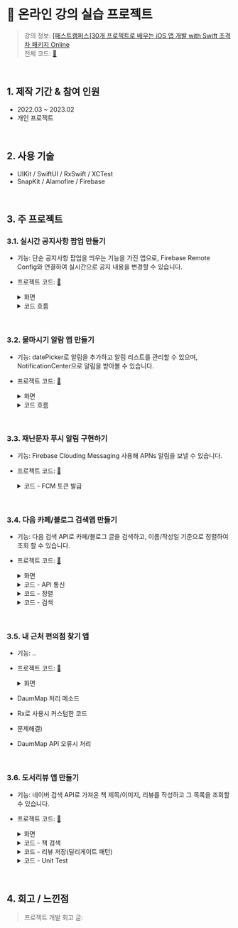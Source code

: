 # :pushpin: 온라인 강의 실습 프로젝트
>강의 정보: [[패스트캠퍼스]30개 프로젝트로 배우는 iOS 앱 개발 with Swift 초격차 패키지 Online](https://fastcampus.co.kr/dev_online_iosappfinal) <br>
>전체 코드: [🔗](https://github.com/oneoneoneoneoneoneone/Fastcampus_ios)

</br>

## 1. 제작 기간 & 참여 인원
- 2022.03 ~ 2023.02
- 개인 프로젝트


</br>


## 2. 사용 기술
- UIKit / SwiftUI / RxSwift / XCTest
- SnapKit / Alamofire / Firebase


</br>


## 3. 주 프로젝트

### 3.1. 실시간 공지사항 팝업 만들기
- 기능: 단순 공지사항 팝업을 띄우는 기능을 가진 앱으로, Firebase Remote Config와 연결하여 실시간으로 공지 내용을 변경할 수 있습니다.
- 프로젝트 코드: [🔗](https://github.com/oneoneoneoneoneoneone/Fastcampus_ios/tree/main/P3/Notice)

    <details>
    <summary>화면</summary>
    <div markdown="1">

    |<img src="https://user-images.githubusercontent.com/94464179/220093765-63e010ac-3625-4aec-9911-4e0c2d7ed350.png" width="12%" height="12%" alt>| 
    |:--:|
    | *공지 화면* |

    </div>
    </details>

    <details>
    <summary>코드 흐름</summary>
    <div markdown="1">

    - Firebase Remote Config 연결
      ~~~swift
      //ViewController
        var remoteConfig: RemoteConfig?
        remoteConfig = RemoteConfig.remoteConfig()

        let setting = RemoteConfigSettings()
        //테스트를 위해 새로운 값을 패치하는 리커버를 최소화해서 최대한 자주 가져옴//개발 중 0
        setting.minimumFetchInterval = 0

        remoteConfig?.configSettings = setting
        remoteConfig?.setDefaults(fromPlist: "RemoteConfigDefaults")
      ~~~

    - 공지확인 터치시 Firebase A-B Test 기록
      ~~~swift
      //ViewController
        let confirmAction = UIAlertAction(title: "확인하기", style: .default) { _ in
            //google analytics 이벤트 기록
            Analytics.logEvent("promotion_alert", parameters: nil)
        }
      ~~~

    </div>
    </details>

</br>

### 3.2. 물마시기 알람 앱 만들기
- 기능: datePicker로 알림을 추가하고 알림 리스트를 관리할 수 있으며, NotificationCenter으로 알림을 받아볼 수 있습니다. 
- 프로젝트 코드: [🔗](https://github.com/oneoneoneoneoneoneone/Fastcampus_ios/tree/main/P3/Drink)

    <details>
    <summary>화면</summary>
    <div markdown="1">

    |<img src="https://user-images.githubusercontent.com/94464179/218811403-eeace868-3889-4fc7-a9d8-fbbce151f7b9.png" width="25%" height="25%" alt>|<img src="https://user-images.githubusercontent.com/94464179/218811403-eeace868-3889-4fc7-a9d8-fbbce151f7b9.png" width="25%" height="25%" alt>| 
    |:--:|:--:|
    | *리스트 화면* | *알림 추가 화면* |

    </div>
    </details>

    <details>
    <summary>코드 흐름</summary>
    <div markdown="1">

    - 알림추가 화면에서 리스트뷰로 데이터 넘기기
      ~~~swift
      //AddAlertViewController

        var pickedDate: ((_ date: Date,_ isRepeat: Bool, _ duration: Double) -> Void)? 

        @IBAction func saveButtonTap(_ sender: UIBarButtonItem) {
            pickedDate?(datePicker.date, isRepeatSwitch.isOn, datePicker.date.timeIntervalSinceNow + timePicker.countDownDuration)

            self.dismiss(animated: true, completion: nil)
        }
      ~~~

    - 테이블뷰에서 추가된 알림을 UNUserNotificationCenter에 넘기기
      ~~~swift
      //AlertListViewController

        addAlertVC.pickedDate = {[weak self] date, isRepeat, duration in
            guard let self = self else {return}

            let newAlert = Alert(date: date, isOn: true, isRepeat: isRepeat, duration: duration)

            ... //테이블뷰 데이터 업데이트 및 정렬, 내부저장소 저장

            //센터에 알림을 추가하는 메소드 호출
            self.userNotificationCenter.addNotificationRequest(by: newAlert)
        }
      ~~~

    - UNUserNotificationCenter에 알림 추가
      ~~~swift
      //UNUserNotificationCenter

        let content = UNMutableNotificationContent()
        ... //content 설정

        //UNCalendarNotificationTrigger - 시간 알림
        let component = Calendar.current.dateComponents([.hour, .minute], from: alert.date)
        let trigger = UNCalendarNotificationTrigger(dateMatching: component, repeats: alert.isOn)
        let request = UNNotificationRequest(identifier: alert.id, content: content, trigger: trigger)
        self.add(request, withCompletionHandler: nil)

        //UNTimeIntervalNotificationTrigger - 타이머 알림 (다시알림)
        let timeTrigger = UNTimeIntervalNotificationTrigger(timeInterval: alert.duration, repeats: false)
        let timeRequest = UNNotificationRequest(identifier: alert.id, content: content, trigger: timeTrigger)
        self.add(timeRequest, withCompletionHandler: nil)
      ~~~

    - 사용자 알림 승인
      ~~~swift 
      //AppDelegate

        let authrizationOptions = UNAuthorizationOptions(arrayLiteral: [.alert, .badge, .sound])
        userNotificationCenter.requestAuthorization(options: authrizationOptions){_, error in
            if let error = error{
              print("ERROR: \(error)")
            }
        }
      ~~~

    </div>
    </details>

</br>

### 3.3. 재난문자 푸시 알림 구현하기
- 기능: Firebase Clouding Messaging 사용해 APNs 알림을 보낼 수 있습니다.
- 프로젝트 코드: [🔗](https://github.com/oneoneoneoneoneoneone/Fastcampus_ios/tree/main/P3/Notice)

    <details>
    <summary>코드 - FCM 토큰 발급</summary>
    <div markdown="1">

    ~~~swift
        func messaging(_ messaging: Messaging, didReceiveRegistrationToken fcmToken: String?) {
            guard let token = fcmToken else {return}
            print("FCM 등록토큰 갱신: \(token)")
        }
    ~~~

    </div>
    </details>

</br>

### 3.4. 다음 카페/블로그 검색앱 만들기
- 기능: 다음 검색 API로 카페/블로그 글을 검색하고, 이름/작성일 기준으로 정렬하여 조회 할 수 있습니다.
- 프로젝트 코드: [🔗](https://github.com/oneoneoneoneoneoneone/Fastcampus_ios/tree/main/P4/SubwayStation)

    <details>
    <summary>화면</summary>
    <div markdown="1">

    |<img src="https://user-images.githubusercontent.com/94464179/220095185-ac42021f-97e2-4352-aca2-e1dc5bcc8639.png" width="12%" height="12%" alt>| 
    |:--:|
    | *검색 리스트 화면* |

    </div>
    </details>

    <details>
    <summary>코드 - API 통신</summary>
    <div markdown="1">
    
    - 네트워크 통신은 기본 제공되는 NSURLRequest라이브러리를 사용했습니다.
      ~~~swift
      //SearchBlogNetwork
        //SearchNetworkError - 미리 정의한 네트워크 에러 enum
        func searchBlog(query: String) -> Single<Result<DKBlog, SearchNetworkError>>{
            guard let url = api.searchBlog(query: query).url else{
                return .just(.failure(.invalidURL))
            }

            let request = NSMutableURLRequest(url: url)
            request.httpMethod = "GET"
            request.setValue("KakaoAK -", forHTTPHeaderField: "Authorization")

            return session.rx.data(request: request as URLRequest)
                .map{data in
                    do{
                        //json encoding
                        let blogData = try JSONDecoder().decode(DKBlog.self, from: data)
                        return .success(blogData)
                    }catch{
                        return .failure(.invalidJSON)
                    }
                }
                .catch{_ in
                        .just(.failure(.networkError))
                }
                //옵저버블 > single
                //Single<Result<DKBlog, SearchNetworkError>>
                .asSingle()
        }
      ~~~

    </div>
    </details>   
    
    <details>
    <summary>코드 - 정렬</summary>
    <div markdown="1">

    - ViewModel과 ViewController간에 AlertAction(정렬방식)이 선택되었을 때 동작
      ~~~swift
      //MainViewController
        viewModel.shouldPresentAlert
            .flatMap{alert -> Signal<AlertAction> in
                let alertController = UIAlertController(title: alert.title, message: alert.message, preferredStyle: alert.style)
                //Alert컨트롤러 생성 메소드 호출
                return self.presentAlertController(alertController, actions: alert.actions)
            }
            .emit(to: viewModel.alertActionTap)
            .disposed(by: disposeBag)  
      ~~~

    - alertActionTap되었을 때, 기존 CellData를 sortedType에 맞게 재정렬시키는 연산 수행
      ~~~swift
      //MainViewModel
        //filterView 선택 > alertSheet > type별로 액션을 구분
        let sortedType = alertActionTap
        .filter{
            switch $0 {
            case .title, .datetime:
                return true
            default:
                return false
            }
        }
        .startWith(.title)  //초기값

        //메인뷰의 액션으로 데이터처리 -> 리스트뷰에 값 셋팅
        Observable
            .combineLatest(
                sortedType, //PublishSubject<MainViewController.AlertAction>()
                cellData,
                resultSelector: model.sort
            )
            .bind(to: blogListViewModel.BlogCellData)
            .disposed(by: disposeBag)
      ~~~

    </div>
    </details>
    
    <details>
    <summary>코드 - 검색</summary>
    <div markdown="1">

    - 검색버튼 이벤트 연결
      ~~~swift
      //SearchBar
        //searchButtonTap = searchButtonClicked(키보드의 검색 버튼) + search 커스텀 버튼 탭
        viewModel.searchButtonTap
            .asSignal()
            .emit(to: self.rx.endEditing)   //SearchBar에 endEditing 메소드를 Rx로 Reactive
            .disposed(by: disposeBag)
      ~~~

    - 검색버튼 탭 되었을 때 결과처리??????????????????????
      ~~~swift
      //SearchBar
        self.shouldLoadResult = searchButtonTap
            //옵셔널처리를 왜 $1 ?????????????????????????
            .withLatestFrom(queryText) {$1 ?? ""}
            .filter{!$0.isEmpty}
            .distinctUntilChanged()
      ~~~   

    - 검색데이터 맵핑
      ~~~swift
      //MainViewModel
        let blogResult = searchBarViewModel.shouldLoadResult
        //파라미터 인자와 메소드 인자가 동일하면 클로저안써도 됨
            .flatMapLatest(model.searchBlog)
            .share()

        //예외처리하고 결과만 가져옴
        let blogValue = blogResult
            .compactMap(model.getBlogValue)

        //에러처리
        let blogError = blogResult
            .compactMap(model.getBlogError)

        let cellData = blogValue
        .map(model.getBlogListCellData)
        .debug("MainViewModel - cellData")
      ~~~      

    </div>
    </details>
    
</br>

### 3.5. 내 근처 편의점 찾기 앱
- 기능: ..
- 프로젝트 코드: [🔗](https://github.com/oneoneoneoneoneoneone/Fastcampus_ios/tree/main/P5/FindCVS)

    <details>
    <summary>화면</summary>
    <div markdown="1">

    |<img src="https://user-images.githubusercontent.com/94464179/218811403-eeace868-3889-4fc7-a9d8-fbbce151f7b9.png" width="25%" height="25%" alt>|<img src="https://user-images.githubusercontent.com/94464179/218811403-eeace868-3889-4fc7-a9d8-fbbce151f7b9.png" width="25%" height="25%" alt>| 
    |:--:|:--:|
    | *리스트화면* | *알림추가화면* |

    </div>
    </details>


- DaumMap 처리 메소드
- Rx로 사용시 커스텀한 코드

- 문제해결)
- DaumMap API 오류시 처리 

</br>

### 3.6. 도서리뷰 앱 만들기
- 기능: 네이버 검색 API로 가져온 책 제목/이미지, 리뷰를 작성하고 그 목록을 조회할 수 있습니다.
- 프로젝트 코드: [🔗](https://github.com/oneoneoneoneoneoneone/Fastcampus_ios/tree/main/P5/BookReview)

    <details>
    <summary>화면</summary>
    <div markdown="1">

    |<img src="https://user-images.githubusercontent.com/94464179/220159735-8f41ee26-39df-4df1-a0b4-78119eab6aac.png" width="40%" height="40%" alt>|<img src="https://user-images.githubusercontent.com/94464179/220159759-d67f0dfa-9bb5-403f-a3ec-8f6580f09685.png" width="40%" height="40%" alt>|<img src= "https://user-images.githubusercontent.com/94464179/220159748-f8f2ff02-c76e-430b-a98b-795ea4ac9a06.png" width="40%" height="40%" alt>|
    |:--:|:--:|:--:|
    | *리스트 화면* | *리뷰 작성 화면* | *제목 검색 화면* |

    </div>
    </details>

    <details>
    <summary>코드 - 책 검색</summary>
    <div markdown="1">
        
    - API호출을 위한 네트워크 통신은 Alamofire 라이브러리를 사용했습니다.
      ~~~swift
      //BookSearchManager
        AF
            .request(url, method: .get, parameters: prameters, headers: headers)
            .responseDecodable(of: BookSearchResponseModel.self){response in
                switch response.result{
                case .success(let result):
                    completionHandler(result.items)
                case .failure(let error):
                    print(error.localizedDescription)
                }
            }
            .resume()
        
      ~~~

    - UISearchBarDelegate의 검색버튼이 눌렸을 때 메소드로, 검색어가 확인되면 API 검색 후 테이블을 리로드합니다.
      ~~~swift
      //SearchBookPresenter
        func searchBarSearchButtonClicked(_ searchBar: UISearchBar) {
            guard let searchText = searchBar.text else {return}

            //책 검색 데이터 가져옴. completionHandler([Book])
            bookSearchManager.request(from: searchText){ [weak self] newBooks in
                self?.books = newBooks
                self?.viewController.reloadView()
            }
        }

      ~~~

    </div>
    </details>
   
    <details>
    <summary>코드 - 리뷰 저장(딜리게이트 패턴)</summary>
    <div markdown="1">

    - ViewController단에서는 presenter단에 프로토콜 딜리게이트를 전달??합니다.
      ~~~swift
      //SearchBookViewController
        private lazy var presenter = SearchBookPresenter(viewController: self, delegate: serachBookDelegate)

        private let serachBookDelegate: SearchBookDelegate

        init(searchBookDelegate: SearchBookDelegate){
            self.serachBookDelegate = searchBookDelegate

            super.init(nibName: nil, bundle: nil)
        }
      ~~~
        
    - 뷰컨트롤러에서 전달 된 딜리게이트로 초기화, 검색된 목록 중 하나가 선택되었을 때 셀 데이터를 딜리게이트로 전달합니다.
      ~~~swift
      //SearchBookPresenter
        private let delegate: SearchBookDelegate

        init(viewController: SearchBookProtocol, delegate: SearchBookDelegate) {
            self.viewController = viewController
            self.delegate = delegate
        }

        //tableView Cell 선택
        func tableView(_ tableView: UITableView, didSelectRowAt indexPath: IndexPath) {
            let selectedBook = books[indexPath.row]
            //선택된 Cell data 딜리게이트로 전달
            delegate.selectBook(selectedBook)

            viewController.close()
        }
      ~~~

    - 리뷰를 작성하는 ViewController단에서 딜리게이트를 상속받아 전달 된 셀 데이터 값을 화면에 업데이트 합니다.
      ~~~swift
      //ReviewWritePresenter
        extension ReviewWritePresenter: SearchBookDelegate{
            func selectBook(_ book: Book) {
                self.book = book
                viewController.updateViews(title: book.title, imageUrl: book.imageURL)
            }
        }
      ~~~

    </div>
    </details>
    
    <details>
    <summary>코드 - Unit Test</summary>
    <div markdown="1">

    - presenter에 대한 테스트 코드를 작성했습니다.
      ~~~swift
      //SearchBookPresenterTests
        override func setUp() {
            super.setUp()

            viewController = MockSearchBookViewController()
            bookSearchManager = MockBookSearchManager()
            delegate = MockDelegate()

            sut = SearchBookPresenter(viewController: viewController, delegate: delegate, bookSearchManager: bookSearchManager)
        }
        
        func test_searchBarSearchButtonClicked_호출될_때_request_성공(){
            bookSearchManager.needToSuccessRequest = true
            sut.searchBarSearchButtonClicked(UISearchBar())
        
            XCTAssertTrue(viewController.isCalledReloadView, "reloadView 실행")
        }
        
      ~~~
        
    - ViewController 등 테스트에 필요한 클래스들은 MockClass로 생성하여 사용했습니다.
      ~~~swift
         class MockSearchBookViewController: SearchBookProtocol{
            var isCalledSetupNavigationBar = false
            var isCalledSetupViews = false
            var isCalledClose = false
            var isCalledReloadView = false

            func setupNavigationBar() {
                isCalledSetupNavigationBar = true
            }

            func setupViews() {
                isCalledSetupViews = true
            }

            func close() {
                isCalledClose = true
            }

            func reloadView() {
                isCalledReloadView = true
            } 
        }
      ~~~

    </div>
    </details>

</br>

  
## 4. 회고 / 느낀점
>프로젝트 개발 회고 글:
